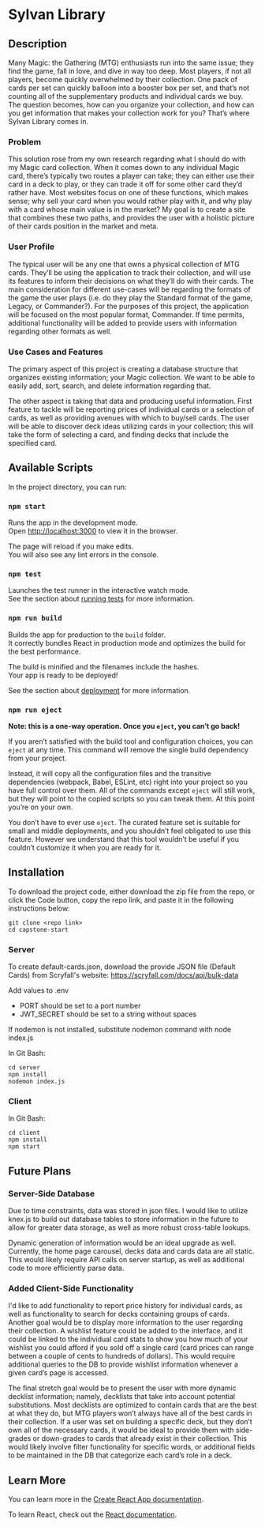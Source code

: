 # Sylvan Library

## Description

Many Magic: the Gathering (MTG) enthusiasts run into the same issue; they find the game, fall in love, and dive in way too deep. Most players, if not all players, become quickly overwhelmed by their collection. One pack of cards per set can quickly balloon into a booster box per set, and that’s not counting all of the supplementary products and individual cards we buy. The question becomes, how can you organize your collection, and how can you get information that makes your collection work for you? That’s where Sylvan Library comes in.

### Problem

This solution rose from my own research regarding what I should do with my Magic card collection. When it comes down to any individual Magic card, there’s typically two routes a player can take; they can either use their card in a deck to play, or they can trade it off for some other card they’d rather have. Most websites focus on one of these functions, which makes sense; why sell your card when you would rather play with it, and why play with a card whose main value is in the market? My goal is to create a site that combines these two paths, and provides the user with a holistic picture of their cards position in the market and meta.

### User Profile

The typical user will be any one that owns a physical collection of MTG cards. They’ll be using the application to track their collection, and will use its features to inform their decisions on what they’ll do with their cards. The main consideration for different use-cases will be regarding the formats of the game the user plays (i.e. do they play the Standard format of the game, Legacy, or Commander?). For the purposes of this project, the application will be focused on the most popular format, Commander. If time permits, additional functionality will be added to provide users with information regarding other formats as well.

### Use Cases and Features

The primary aspect of this project is creating a database structure that organizes existing information; your Magic collection. We want to be able to easily add, sort, search, and delete information regarding that.

The other aspect is taking that data and producing useful information. First feature to tackle will be reporting prices of individual cards or a selection of cards, as well as providing avenues with which to buy/sell cards. The user will be able to discover deck ideas utilizing cards in your collection; this will take the form of selecting a card, and finding decks that include the specified card.

## Available Scripts

In the project directory, you can run:

### `npm start`

Runs the app in the development mode.\
Open [http://localhost:3000](http://localhost:3000) to view it in the browser.

The page will reload if you make edits.\
You will also see any lint errors in the console.

### `npm test`

Launches the test runner in the interactive watch mode.\
See the section about [running tests](https://facebook.github.io/create-react-app/docs/running-tests) for more information.

### `npm run build`

Builds the app for production to the `build` folder.\
It correctly bundles React in production mode and optimizes the build for the best performance.

The build is minified and the filenames include the hashes.\
Your app is ready to be deployed!

See the section about [deployment](https://facebook.github.io/create-react-app/docs/deployment) for more information.

### `npm run eject`

**Note: this is a one-way operation. Once you `eject`, you can’t go back!**

If you aren’t satisfied with the build tool and configuration choices, you can `eject` at any time. This command will remove the single build dependency from your project.

Instead, it will copy all the configuration files and the transitive dependencies (webpack, Babel, ESLint, etc) right into your project so you have full control over them. All of the commands except `eject` will still work, but they will point to the copied scripts so you can tweak them. At this point you’re on your own.

You don’t have to ever use `eject`. The curated feature set is suitable for small and middle deployments, and you shouldn’t feel obligated to use this feature. However we understand that this tool wouldn’t be useful if you couldn’t customize it when you are ready for it.

## Installation

To download the project code, either download the zip file from the repo, or click the Code button, copy the repo link, and paste it in the following instructions below:

```
git clone <repo link>
cd capstone-start
```

### Server

To create default-cards.json, download the provide JSON file (Default Cards) from Scryfall's website: https://scryfall.com/docs/api/bulk-data

Add values to .env

- PORT should be set to a port number
- JWT_SECRET should be set to a string without spaces

If nodemon is not installed, substitute nodemon command with node index.js

In Git Bash:

```
cd server
npm install
nodemon index.js
```

### Client

In Git Bash:

```
cd client
npm install
npm start
```

## Future Plans

### Server-Side Database

Due to time constraints, data was stored in json files. I would like to utilize knex.js to build out database tables to store information in the future to allow for greater data storage, as well as more robust cross-table lookups.

Dynamic generation of information would be an ideal upgrade as well. Currently, the home page carousel, decks data and cards data are all static. This would likely require API calls on server startup, as well as additional code to more efficiently parse data.

### Added Client-Side Functionality

I'd like to add functionality to report price history for individual cards, as well as functionality to search for decks containing groups of cards. Another goal would be to display more information to the user regarding their collection. A wishlist feature could be added to the interface, and it could be linked to the individual card stats to show you how much of your wishlist you could afford if you sold off a single card (card prices can range between a couple of cents to hundreds of dollars). This would require additional queries to the DB to provide wishlist information whenever a given card’s page is accessed.

The final stretch goal would be to present the user with more dynamic decklist information; namely, decklists that take into account potential substitutions. Most decklists are optimized to contain cards that are the best at what they do, but MTG players won’t always have all of the best cards in their collection. If a user was set on building a specific deck, but they don’t own all of the necessary cards, it would be ideal to provide them with side-grades or down-grades to cards that already exist in their collection. This would likely involve filter functionality for specific words, or additional fields to be maintained in the DB that categorize each card’s role in a deck.

## Learn More

You can learn more in the [Create React App documentation](https://facebook.github.io/create-react-app/docs/getting-started).

To learn React, check out the [React documentation](https://reactjs.org/).
